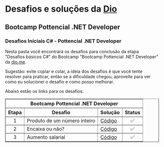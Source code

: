 # Desafios e soluções da [Dio](https://www.dio.me/)

## Bootcamp Pottencial .NET Developer

### Desafios Iniciais C# - Pottencial .NET Developer

Nesta pasta você encontrará os desafios para conclusão da etapa "Desafios básicos C#" do Bootcamp "Bootcamp Pottencial .NET Developer" da [dio.me](https://www.dio.me/).

Sugestão: evite copiar e colar, a ideia dos desafios é que você tente resolver para praticar, então se a dificuldade chegou, aproveite para ver como eu solucionei o desafio e como posso melhorar.

Abaixo estão os links para os desafios:

<div align="left">
	<table border=1>
		<tr>
			<th colspan="4">Bootcamp Pottencial .NET Developer</th>
		</tr>
		<tr>
			<th>Etapa</th>
			<th>Desafio</th>
			<th>Solução</th>
			<th>Status</th>
		</tr>
		<tr>
			<td align="center">1</td>
			<td>Produto de um número inteiro</td>
			<td>
				<a href="https://github.com/LLR798/DIO/blob/main/Bootcamp%20Pottencial%20-%20NET/Desafios%20basicos%20C%23/ProdutoDeUmNumInt.cs">
					Código
				</a>
			</td>
			<td align="center">✅</td>
		</tr>
		<tr>
			<td align="center">2</td>
			<td>Encaixa ou não?</td>
			<td>
				<a href="https://github.com/LLR798/DIO/blob/main/Bootcamp%20Pottencial%20-%20NET/Desafios%20basicos%20C%23/EncaixaOuNao.cs">
					Código
				</a>
			</td>
			<td align="center">✅</td>
		</tr>
		<tr>
			<td align="center">3</td>
			<td>Aumento salarial</td>
			<td>
				<a href="https://github.com/LLR798/DIO/blob/main/Bootcamp%20Pottencial%20-%20NET/Desafios%20basicos%20C%23/TresDivisores.cs">
					Código
				</a>
			</td>
			<td align="center">✅</td>
		</tr>
	</table>
</div>

